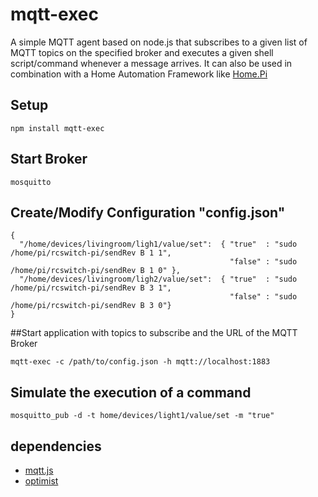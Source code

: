 # mqtt-exec

A simple MQTT agent based on node.js that subscribes to a given list of MQTT topics
on the specified broker and executes a given shell script/command whenever
a message arrives. It can also be used in combination with a Home Automation Framework like [Home.Pi](https://github.com/denschu/home.pi)

## Setup

	npm install mqtt-exec

## Start Broker

	mosquitto
	
## Create/Modify Configuration "config.json"

	{
	  "/home/devices/livingroom/ligh1/value/set":  { "true"  : "sudo /home/pi/rcswitch-pi/sendRev B 1 1", 
	                                                 "false" : "sudo /home/pi/rcswitch-pi/sendRev B 1 0" },
	  "/home/devices/livingroom/ligh2/value/set":  { "true"  : "sudo /home/pi/rcswitch-pi/sendRev B 3 1", 
	                                                 "false" : "sudo /home/pi/rcswitch-pi/sendRev B 3 0"}                     
	}
	
##Start application with topics to subscribe and the URL of the MQTT Broker

	mqtt-exec -c /path/to/config.json -h mqtt://localhost:1883

## Simulate the execution of a command

	mosquitto_pub -d -t home/devices/light1/value/set -m "true"

## dependencies

* [mqtt.js](http://github.com/adamvr/MQTT.js)
* [optimist](http://github.com/substack/node-optimist)


